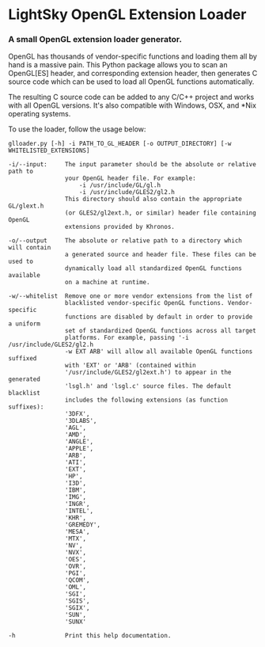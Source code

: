 # LightSky OpenGL Extension Loader
### A small OpenGL extension loader generator.


OpenGL has thousands of vendor-specific functions and loading them all by hand is a massive pain. This Python package allows you to scan an OpenGL[ES] header, and corresponding extension header, then generates C source code which can be used to load all OpenGL functions automatically.

The resulting C source code can be added to any C/C++ project and works with all OpenGL versions. It's also compatible with Windows, OSX, and *Nix operating systems.

To use the loader, follow the usage below:
```
glloader.py [-h] -i PATH_TO_GL_HEADER [-o OUTPUT_DIRECTORY] [-w WHITELISTED_EXTENSIONS]

-i/--input:     The input parameter should be the absolute or relative path to
                your OpenGL header file. For example:
                    -i /usr/include/GL/gl.h
                    -i /usr/include/GLES2/gl2.h
                This directory should also contain the appropriate GL/glext.h
                (or GLES2/gl2ext.h, or similar) header file containing OpenGL
                extensions provided by Khronos.

-o/--output     The absolute or relative path to a directory which will contain
                a generated source and header file. These files can be used to
                dynamically load all standardized OpenGL functions available
                on a machine at runtime.

-w/--whitelist  Remove one or more vendor extensions from the list of
                blacklisted vendor-specific OpenGL functions. Vendor-specific
                functions are disabled by default in order to provide a uniform
                set of standardized OpenGL functions across all target
                platforms. For example, passing '-i /usr/include/GLES2/gl2.h
                -w EXT ARB' will allow all available OpenGL functions suffixed
                with 'EXT' or 'ARB' (contained within
                '/usr/include/GLES2/gl2ext.h') to appear in the generated
                'lsgl.h' and 'lsgl.c' source files. The default blacklist
                includes the following extensions (as function suffixes):
                '3DFX',
                '3DLABS',
                'AGL',
                'AMD',
                'ANGLE',
                'APPLE',
                'ARB',
                'ATI',
                'EXT',
                'HP',
                'I3D',
                'IBM',
                'IMG',
                'INGR',
                'INTEL',
                'KHR',
                'GREMEDY',
                'MESA',
                'MTX',
                'NV',
                'NVX',
                'OES',
                'OVR',
                'PGI',
                'QCOM',
                'OML',
                'SGI',
                'SGIS',
                'SGIX',
                'SUN',
                'SUNX'

-h              Print this help documentation.
```
